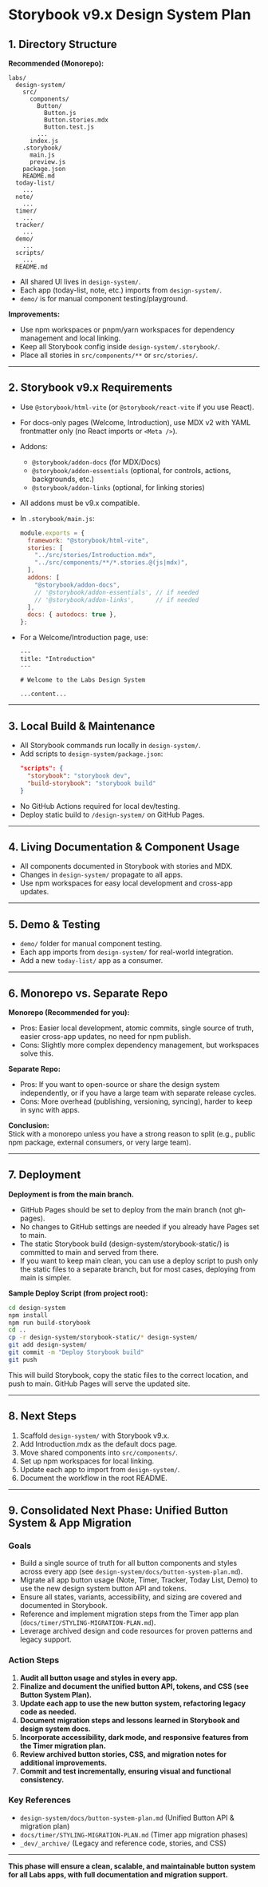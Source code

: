 # Storybook v9.x Design System Plan

## 1. Directory Structure

**Recommended (Monorepo):**

```
labs/
  design-system/
    src/
      components/
        Button/
          Button.js
          Button.stories.mdx
          Button.test.js
        ...
      index.js
    .storybook/
      main.js
      preview.js
    package.json
    README.md
  today-list/
    ...
  note/
    ...
  timer/
    ...
  tracker/
    ...
  demo/
    ...
  scripts/
    ...
  README.md
```

- All shared UI lives in `design-system/`.
- Each app (today-list, note, etc.) imports from `design-system/`.
- `demo/` is for manual component testing/playground.

**Improvements:**

- Use npm workspaces or pnpm/yarn workspaces for dependency management and local linking.
- Keep all Storybook config inside `design-system/.storybook/`.
- Place all stories in `src/components/**` or `src/stories/`.

---

## 2. Storybook v9.x Requirements

- Use `@storybook/html-vite` (or `@storybook/react-vite` if you use React).
- For docs-only pages (Welcome, Introduction), use MDX v2 with YAML frontmatter only (no React imports or `<Meta />`).
- Addons:
  - `@storybook/addon-docs` (for MDX/Docs)
  - `@storybook/addon-essentials` (optional, for controls, actions, backgrounds, etc.)
  - `@storybook/addon-links` (optional, for linking stories)
- All addons must be v9.x compatible.
- In `.storybook/main.js`:
  ```js
  module.exports = {
    framework: "@storybook/html-vite",
    stories: [
      "../src/stories/Introduction.mdx",
      "../src/components/**/*.stories.@(js|mdx)",
    ],
    addons: [
      "@storybook/addon-docs",
      // '@storybook/addon-essentials', // if needed
      // '@storybook/addon-links',      // if needed
    ],
    docs: { autodocs: true },
  };
  ```
- For a Welcome/Introduction page, use:

  ```mdx
  ---
  title: "Introduction"
  ---

  # Welcome to the Labs Design System

  ...content...
  ```

---

## 3. Local Build & Maintenance

- All Storybook commands run locally in `design-system/`.
- Add scripts to `design-system/package.json`:
  ```json
  "scripts": {
    "storybook": "storybook dev",
    "build-storybook": "storybook build"
  }
  ```
- No GitHub Actions required for local dev/testing.
- Deploy static build to `/design-system/` on GitHub Pages.

---

## 4. Living Documentation & Component Usage

- All components documented in Storybook with stories and MDX.
- Changes in `design-system/` propagate to all apps.
- Use npm workspaces for easy local development and cross-app updates.

---

## 5. Demo & Testing

- `demo/` folder for manual component testing.
- Each app imports from `design-system/` for real-world integration.
- Add a new `today-list/` app as a consumer.

---

## 6. Monorepo vs. Separate Repo

**Monorepo (Recommended for you):**

- Pros: Easier local development, atomic commits, single source of truth, easier cross-app updates, no need for npm publish.
- Cons: Slightly more complex dependency management, but workspaces solve this.

**Separate Repo:**

- Pros: If you want to open-source or share the design system independently, or if you have a large team with separate release cycles.
- Cons: More overhead (publishing, versioning, syncing), harder to keep in sync with apps.

**Conclusion:**  
Stick with a monorepo unless you have a strong reason to split (e.g., public npm package, external consumers, or very large team).

---

## 7. Deployment

**Deployment is from the main branch.**

- GitHub Pages should be set to deploy from the main branch (not gh-pages).
- No changes to GitHub settings are needed if you already have Pages set to main.
- The static Storybook build (design-system/storybook-static/) is committed to main and served from there.
- If you want to keep main clean, you can use a deploy script to push only the static files to a separate branch, but for most cases, deploying from main is simpler.

**Sample Deploy Script (from project root):**

```sh
cd design-system
npm install
npm run build-storybook
cd ..
cp -r design-system/storybook-static/* design-system/
git add design-system/
git commit -m "Deploy Storybook build"
git push
```

This will build Storybook, copy the static files to the correct location, and push to main. GitHub Pages will serve the updated site.

---

## 8. Next Steps

1. Scaffold `design-system/` with Storybook v9.x.
2. Add Introduction.mdx as the default docs page.
3. Move shared components into `src/components/`.
4. Set up npm workspaces for local linking.
5. Update each app to import from `design-system/`.
6. Document the workflow in the root README.

---

## 9. Consolidated Next Phase: Unified Button System & App Migration

### Goals

- Build a single source of truth for all button components and styles across every app (see `design-system/docs/button-system-plan.md`).
- Migrate all app button usage (Note, Timer, Tracker, Today List, Demo) to use the new design system button API and tokens.
- Ensure all states, variants, accessibility, and sizing are covered and documented in Storybook.
- Reference and implement migration steps from the Timer app plan (`docs/timer/STYLING-MIGRATION-PLAN.md`).
- Leverage archived design and code resources for proven patterns and legacy support.

### Action Steps

1. **Audit all button usage and styles in every app.**
2. **Finalize and document the unified button API, tokens, and CSS (see Button System Plan).**
3. **Update each app to use the new button system, refactoring legacy code as needed.**
4. **Document migration steps and lessons learned in Storybook and design system docs.**
5. **Incorporate accessibility, dark mode, and responsive features from the Timer migration plan.**
6. **Review archived button stories, CSS, and migration notes for additional improvements.**
7. **Commit and test incrementally, ensuring visual and functional consistency.**

### Key References

- `design-system/docs/button-system-plan.md` (Unified Button API & migration plan)
- `docs/timer/STYLING-MIGRATION-PLAN.md` (Timer app migration phases)
- `_dev/_archive/` (Legacy and reference code, stories, and CSS)

---

**This phase will ensure a clean, scalable, and maintainable button system for all Labs apps, with full documentation and migration support.**
